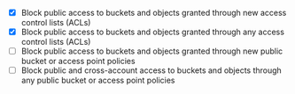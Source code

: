 - [X] Block public access to buckets and objects granted through new access control lists (ACLs)
- [X] Block public access to buckets and objects granted through any access control lists (ACLs)
- [ ] Block public access to buckets and objects granted through new public bucket or access point policies
- [ ] Block public and cross-account access to buckets and objects through any public bucket or access point policies